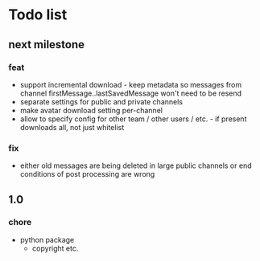 # Todo list

## next milestone

### feat

- support incremental download - keep metadata so messages from channel firstMessage..lastSavedMessage won't need to be resend
- separate settings for public and private channels
- make avatar download setting per-channel
- allow to specify config for other team / other users / etc. - if present downloads all, not just whitelist

### fix

- either old messages are being deleted in large public channels or end conditions of post processing are wrong

## 1.0

### chore

- python package
  - copyright etc.
